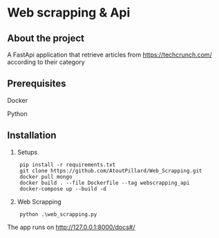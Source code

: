 # Web scrapping & Api

## About the project

A FastApi application that retrieve articles from https://techcrunch.com/ according to their category

## Prerequisites

Docker

Python

## Installation

1. Setups
```
    pip install -r requirements.txt
    git clone https://github.com/AtoutPillard/Web_Scrapping.git
    docker pull mongo
    docker build . --file Dockerfile --tag webscrapping_api
    docker-compose up --build -d
```

2. Web Scrapping
```
    python .\web_scrapping.py   
```

The app runs on http://127.0.0.1:8000/docs#/


